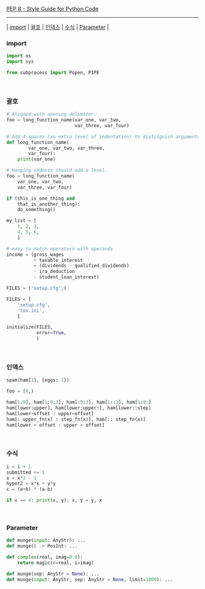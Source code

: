 [PEP 8 - Style Guide for Python Code](https://peps.python.org/pep-0008/)

---

  | [import](#import) | [괄호](#괄호) | [인덱스](#인덱스) | [수식](#수식) | [Parameter](#Parameter) |




### import

```python
import os
import sys

from subprocess import Popen, PIPE
```
<br>

### 괄호

```python
# Aligned with opening delimiter.
foo = long_function_name(var_one, var_two,
                         var_three, var_four)

# Add 4 spaces (an extra level of indentation) to distinguish arguments from the rest.
def long_function_name(
        var_one, var_two, var_three,
        var_four):
    print(var_one)

# Hanging indents should add a level.
foo = long_function_name(
    var_one, var_two,
    var_three, var_four)
```

```python
if (this_is_one_thing and
    that_is_another_thing):
    do_something()

my_list = [
    1, 2, 3,
    4, 5, 6,
    ]
```

```python
# easy to match operators with operands
income = (gross_wages
          + taxable_interest
          + (dividends - qualified_dividends)
          - ira_deduction
          - student_loan_interest)
```

```python
FILES = ('setup.cfg',)

FILES = [
    'setup.cfg',
    'tox.ini',
    ]

initialize(FILES,
           error=True,
           )
```
<br>

### 인덱스

```python
spam(ham[1], {eggs: 2})

foo = (0,)

ham[1:9], ham[1:9:3], ham[:9:3], ham[1::3], ham[1:9:]
ham[lower:upper], ham[lower:upper:], ham[lower::step]
ham[lower+offset : upper+offset]
ham[: upper_fn(x) : step_fn(x)], ham[:: step_fn(x)]
ham[lower + offset : upper + offset]
```

<br>

### 수식

```python
i = i + 1
submitted += 1
x = x*2 - 1
hypot2 = x*x + y*y
c = (a+b) * (a-b)

if x == 4: print(x, y); x, y = y, x
```

<br>

### Parameter

```python
def munge(input: AnyStr): ...
def munge() -> PosInt: ...

def complex(real, imag=0.0):
    return magic(r=real, i=imag)
```

```python
def munge(sep: AnyStr = None): ...
def munge(input: AnyStr, sep: AnyStr = None, limit=1000): ...
```
